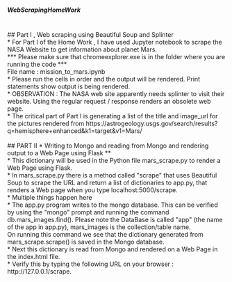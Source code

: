 ##### WebScrapingHomeWork
</br>
## Part I , Web scraping using Beautiful Soup and Splinter
</br>
* For Part I of the Home Work , I have used Jupyter notebook to scrape the NASA Website to get information about planet Mars.
</br>
*** Please make sure that chromeexplorer.exe is in the folder where you are running the code ***
</br>
File name : mission_to_mars.ipynb
</br>
* Please run the cells in order and the output will be rendered. Print statements show output is being rendered.
</br>
* OBSERVATION : The NASA web site apparently needs splinter to visit their website. Using the regular request / response renders an obsolete web page.
</br>
* The critical part of Part I is generating a list of the title and image_url for the pictures rendered from
https://astrogeology.usgs.gov/search/results?q=hemisphere+enhanced&k1=target&v1=Mars/
</br></br>
##  PART II * Writing to Mongo and reading from Mongo and rendering output to a Web Page using Flask **
</br>
* This dictionary will be used in the Python file mars_scrape.py to render a Web Page using Flask.
</br>
* In mars_scrape.py there is a method called "scrape" that uses Beautiful Soup to scrape the URL and return a list of dictionaries to app.py, that renders a Web page when you type localhost:5000/scrape.
</br>
* Multiple things happen here 
</br>
* The app.py program writes to the mongo database. This can be verified by using the "mongo" prompt and running the command 
db.mars_images.find(). Please note the DataBase is called "app" (the name of the app in app.py),  mars_images is the collection/table name. 
</br>
On running this command we see that the dictionary generated from mars_scrape.scrape() is saved in the Mongo database.
</br>
* Next this dictionary  is read from Mongo and rendered on a Web Page in the index.html file. 
</br>
* Verify this by typing the following URL on your browser : http://127.0.0.1/scrape. 
